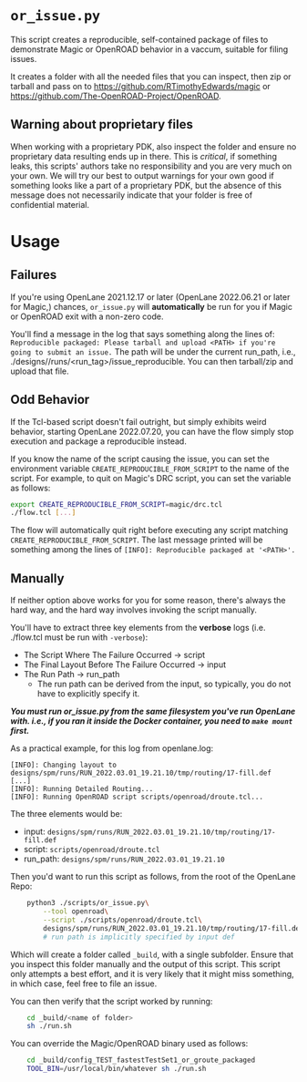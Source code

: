 # `or_issue.py`
This script creates a reproducible, self-contained package of files to demonstrate Magic or OpenROAD behavior in a vaccum, suitable for filing issues.

It creates a folder with all the needed files that you can inspect, then zip or tarball and pass on to https://github.com/RTimothyEdwards/magic or https://github.com/The-OpenROAD-Project/OpenROAD.

## Warning about proprietary files
When working with a proprietary PDK, also inspect the folder and ensure no proprietary data resulting ends up in there. This is *critical*, if something leaks, this scripts' authors take no responsibility and you are very much on your own. We will try our best to output warnings for your own good if something looks like a part of a proprietary PDK, but the absence of this message does not necessarily indicate that your folder is free of confidential material. 

# Usage
## Failures
If you're using OpenLane 2021.12.17 or later (OpenLane 2022.06.21 or later for Magic,) chances, `or_issue.py` will **automatically** be run for you if Magic or OpenROAD exit with a non-zero code. 

You'll find a message in the log that says something along the lines of: `Reproducible packaged: Please tarball and upload <PATH> if you're going to submit an issue.` The path will be under the current run_path, i.e., ./designs/<design>/runs/<run_tag>/issue_reproducible. You can then tarball/zip and upload that file.

## Odd Behavior
If the Tcl-based script doesn't fail outright, but simply exhibits weird behavior, starting OpenLane 2022.07.20, you can have the flow simply stop execution and package a reproducible instead.

If you know the name of the script causing the issue, you can set the environment variable `CREATE_REPRODUCIBLE_FROM_SCRIPT` to the name of the script. For example, to quit on Magic's DRC script, you can set the variable as follows:

```bash
export CREATE_REPRODUCIBLE_FROM_SCRIPT=magic/drc.tcl
./flow.tcl [...]
```

The flow will automatically quit right before executing any script matching `CREATE_REPRODUCIBLE_FROM_SCRIPT`. The last message printed will be something among the lines of `[INFO]: Reproducible packaged at '<PATH>'.`

## Manually
If neither option above works for you for some reason, there's always the hard way, and the hard way involves invoking the script manually.

You'll have to extract three key elements from the **verbose** logs (i.e. ./flow.tcl must be run with `-verbose`):
* The Script Where The Failure Occurred -> script
* The Final Layout Before The Failure Occurred -> input
* The Run Path -> run_path
    * The run path can be derived from the input, so typically, you do not have to explicitly specify it.

***You must run or_issue.py from the same filesystem you've run OpenLane with. i.e., if you ran it inside the Docker container, you need to `make mount` first.***

As a practical example, for this log from openlane.log:

```log
[INFO]: Changing layout to designs/spm/runs/RUN_2022.03.01_19.21.10/tmp/routing/17-fill.def
[...]
[INFO]: Running Detailed Routing...
[INFO]: Running OpenROAD script scripts/openroad/droute.tcl...
```

The three elements would be:
* input:    `designs/spm/runs/RUN_2022.03.01_19.21.10/tmp/routing/17-fill.def`
* script:   `scripts/openroad/droute.tcl`
* run_path: `designs/spm/runs/RUN_2022.03.01_19.21.10`

Then you'd want to run this script as follows, from the root of the OpenLane Repo:
```sh
    python3 ./scripts/or_issue.py\
        --tool openroad\
        --script ./scripts/openroad/droute.tcl\
        designs/spm/runs/RUN_2022.03.01_19.21.10/tmp/routing/17-fill.def
        # run path is implicitly specified by input def
```

Which will create a folder called `_build`, with a single subfolder. Ensure that you inspect this folder manually and the output of this script. This script only attempts a best effort, and it is very likely that it might miss something, in which case, feel free to file an issue.

You can then verify that the script worked by running:
```sh
    cd _build/<name of folder>
    sh ./run.sh
```

You can override the Magic/OpenROAD binary used as follows:

```sh
    cd _build/config_TEST_fastestTestSet1_or_groute_packaged
    TOOL_BIN=/usr/local/bin/whatever sh ./run.sh
```

